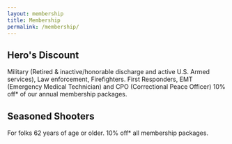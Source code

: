 ```yaml
---
layout: membership
title: Membership
permalink: /membership/
---
```


<!-- BLANK -->

## Hero's Discount
Military (Retired & inactive/honorable discharge and active U.S. Armed services), Law enforcement, Firefighters. First Responders, EMT (Emergency Medical Technician) and CPO
(Correctional Peace Officer) 10% off* of our annual membership packages. 
         
## Seasoned Shooters
For folks 62 years of age or older. 10% off* all membership packages.